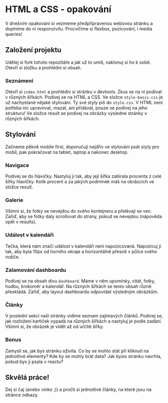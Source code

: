 # HTML a CSS - opakování

V dnešním opakování si vezmeme předpřipravenou webovou stránku a doplníme do ní responzivitu. Procvičíme si flexbox, pozicování, i media queries!

## Založení projektu

Udělej si fork tohoto repozitáře a jak už to umíš, naklonuj si ho k sobě. Otevři si složku a prohlédni si obsah.

### Seznámení

Otevři si ```index.html``` a prohlédni si stránku v devtools. Zkus se na ní podívat v různých šířkách.
Podívej se na HTML a CSS. Ve složce `style-basis.css` je už nachystané nějaké stylování. Ty své styly piš do `style.css`. V HTML není potřeba nic upravovat, mazat, ani přidávat, pouze se podívej na jeho strukturu!
Ve složce result se podívej na obrázky výsledné stránky v různých šířkách.

## Stylování 
Začneme pěkně mobile first, doporučuji nejdřív ve stylování psát styly pro mobil, pak pokračovat na tablet, laptop a nakonec desktop. 

### Navigace

Podívej se do hlavičky. Nastyluj ji tak, aby její šířka zabírala procenta z celé šířky hlavičky. Kolik procent a za jakých podmínek máš na obrázcích ve složce result.

### Galerie

Všimni si, že fotky se nevejdou do svého kontejneru a přelévají se ven. Zařiď, aby se fotky daly scrollovat do strany, pokud se nevejdou (nápověda opět v results).

### Událost v kalendáři

Tečka, která nám značí událost v kalendáři není napozicovaná. Napozicuj ji tak, aby byla 10px od horního okraje a horizontálně přesně v půlce svého rodiče.

### Zalamování dashboardu

Podívej se na obsah divu `dashboard`. Máme v něm upomínky, citát, fotky, hudbu, krokoměr a kalendář. Na různých šířkách se tento obsah různě přeskládá. Zařiď, aby layout dashboardu odpovídat výsledným obrázkům.

### Články

V poslední sekci naší stránky vidíme seznam zajímavých článků.
Podívej se, jak rozložení kartiček vypadá na různých šířkách a nastyluj je podle zadání. Všimni si, že obrázek je vidět až od určité šířky.

### Bonus

Zamysli se, jak bys stránku oživila. Co by se mohlo stát při kliknutí na jednotlivé elementy? Kde by se mohly brát data? Jak bysis stránku navrhla, pokud bys ji psala v reactu?

## Skvělá práce!

Dej si čaj (anebo vínko ;)) a pročti si jednotlivé články, na které jsou na stránce odkazy.

